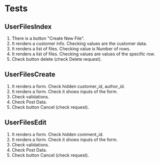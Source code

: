 # Tests
## UserFilesIndex
1. There is a button "Create New File".
2. It renders a customer info. Checking values are the customer data.
3. It renders a list of files. Checking value is Number of rows.
4. It renders a list of files. Checking values are values of the specific row.
5. Check button delete (check Delete request).


## UserFilesCreate
1. It renders a form. Check hidden customer_id, author_id.
2. It renders a form. Check it shows inputs of the form.
3. Check validations.
4. Check Post Data.
5. Check button Cancel (check request).

## UserFilesEdit
1. It renders a form. Check hidden comment_id.
2. It renders a form. Check it shows inputs of the form.
3. Check validations.
4. Check Post Data.
5. Check button Cancel (check request).
